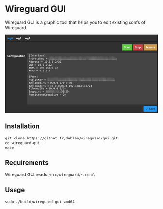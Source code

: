 # Wireguard GUI

Wireguard GUI is a graphic tool that helps you to edit existing confs of Wireguard.

![](./img/screenshot.png)

## Installation

```
git clone https://gitnet.fr/deblan/wireguard-gui.git
cd wireguard-gui
make
```

## Requirements

Wireguard GUI reads `/etc/wireguard/*.conf`.

## Usage

```
sudo ./build/wireguard-gui-amd64
```
